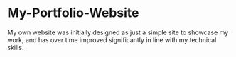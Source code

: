 # My-Portfolio-Website
My own website was initially designed as just a simple site to showcase my work, and has over time improved significantly in line with my technical skills.